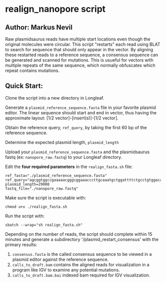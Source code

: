 # realign_nanopore script

## Author: Markus Nevil

Raw plasmidsaurus reads have multiple start locations even though the original molecules were circular. This script "restarts" each read using BLAT to search for sequence that should only appear in the vector. By aligning these restarted reads to a reference sequence, a consensus sequence can be generated and scanned for mutations. This is usueful for vectors with multiple repeats of the same sequence, which normally obfuscates which repeat contains mutations.

## Quick Start:

Clone the script into a new directory in Longleaf.

Generate a `plasmid_reference_sequence.fasta` file in your favorite plasmid editor. The linear sequence should start and end in vector, thus having the approximate layout: [1/2 vector]-[insert(s)]-[1/2 vector].

Obtain the reference query, `ref_query`, by taking the first 60 bp of the reference sequence.

Determine the expected plasmid length, `plasmid_length`

Upload your `plasmid_reference_sequence.fasta` and the plasmidsaurus fastq (ex: `nanopore_raw.fastq`) to your Longleaf directory.

Edit the **four required parameters** in the `realign_fasta.sh` file:
```
ref_fasta="./plasmid_reference_sequence.fasta"
ref_query="agcggtggccgaaaaacgggcggaaacccttgcaaatgctggattttctgcctgtggaca"
plasmid_length=29000
fastq_file="./nanopore_raw.fastq"
```

Make sure the script is executable with:
```
chmod u+x ./realign_fasta.sh
```

Run the script with:
```
sbatch --wrap="sh realign_fasta.sh"
```

Depending on the number of reads, the script should complete within 15 minutes and generate a subdirectory '/plasmid_restart_consensus' with the primary results:
1. `consensus.fasta` is the called consensus sequence to be viewed in a plasmid editor against the reference sequence.
2. `calls_to_draft.bam` contains the aligned reads for visualization in a program like IGV to examine any potential mutations.
3. `calls_to_draft.bam.bai` indexed bam required for IGV visualization.
